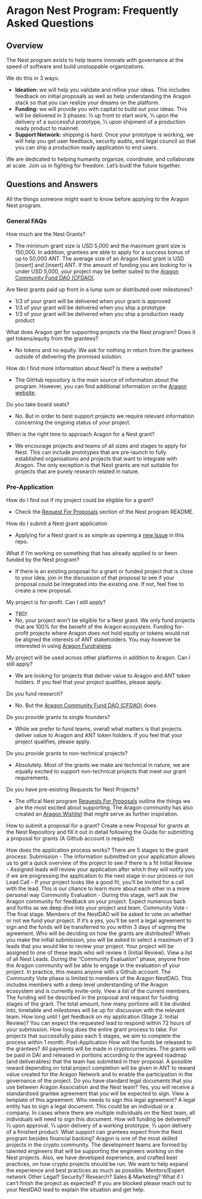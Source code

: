 # Aragon Nest Program: Frequently Asked Questions

## Overview 

The Nest program exists to help teams innovate with governance at the speed of software and build unstoppable organizations.

We do this in 3 ways:
- **Ideation:** we will help you validate and refine your ideas. This includes feedback on initial proposals as well as help understanding the Aragon stack so that you can realize your dreams on the platform.
- **Funding:** we will provide you with capital to build out your ideas. This will be delivered in 3 phases: ⅓ up front to start work, ⅓ upon the delivery of a successful prototype, ⅓ upon shipment of a production ready product to mainnet.
- **Support Network:** shipping is hard. Once your prototype is working, we will help you get user feedback, security audits, and legal council so that you can ship a production ready application to end users. 

We are dedicated to helping humanity organize, coordinate, and collaborate at scale. Join us in fighting for freedom. Let’s buidl the future together. 

## Questions and Answers

All the things someone might want to know before applying to the Aragon Nest program.

### General FAQs

How much are the Nest Grants? 
- The minimum grant size is USD 5,000 and the maximum grant size is 150,000. In addition, grantees are able to apply for a success bonus of up to 50,000 ANT. The average size of an Aragon Nest grant is USD [insert] and [insert] ANT. 
If the amount of funding you are looking for is under USD 5,000, your project may be better suited to the [Aragon Community Fund DAO (CFDAO)](https://forum.aragon.org/t/how-to-make-proposals-to-the-community-funding-dao/697).

Are Nest grants paid up front in a lump sum or distributed over milestones?
- 1/3 of your grant will be delivered when your grant is approved
- 1/3 of your grant will be delivered when you ship a prototype
- 1/3 of your grant will be delivered when you ship a production ready product

What does Aragon get for supporting projects via the Nest program? Does it get tokens/equity from the grantees?
- No tokens and no equity. We ask for nothing in return from the grantees outside of delivering the promised solution. 

How do I find more information about Nest? Is there a website?
- The GitHub repository is the main source of information about the program. However, you can find additional information on the [Aragon website](https://aragon.org/project/grants/).

Do you take board seats? 
- No. But in order to best support projects we require relevant information concerning the ongoing status of your project.

When is the right time to approach Aragon for a Nest grant? 
- We encourage projects and teams of all sizes and stages to apply for Nest. This can include prototypes that are pre-launch to fully established organisations and projects that want to integrate with Aragon. The only exception is that Nest grants are not suitable for projects that are purely research related in nature. 

### Pre-Application

How do I find out if my project could be eligible for a grant?
- Check the [Request For Proposals](https://github.com/temp-nestdao/nest/blob/master/README.md#requests-for-proposals) section of the Nest program README.

How do I submit a Nest grant application
- Applying for a Nest grant is as simple as opening a [new Issue](https://github.com/aragon/nest/issues/new) in this repo. 

What if I’m working on something that has already applied to or been funded by the Nest program?
- If there is an existing proposal for a grant or funded project that is close to your idea, join in the discussion of that proposal to see if your proposal could be integrated into the existing one. If not, feel free to create a new proposal.

My project is for-profit. Can I still apply? 
- TBD! 
- No, your project won’t be eligible for a Nest grant. We only fund projects that are 100% for the benefit of the Aragon ecosystem. Funding for-profit projects where Aragon does not hold equity or tokens would not be aligned the interests of ANT stakeholders. You may however be interested in using [Aragon Fundraising](https://github.com/AragonBlack/fundraising). 

My project will be used across other platforms in addition to Aragon. Can I still apply?
- We are looking for projects that deliver value to Aragon and ANT token holders. If you feel that your project qualifies, please apply.

Do you fund research?
- No. But the [Aragon Community Fund DAO (CFDAO)](https://forum.aragon.org/t/how-to-make-proposals-to-the-community-funding-dao/697) does. 

Do you provide grants to single founders?
- While we prefer to fund teams, overall what matters is that projects deliver value to Aragon and ANT token holders. If you feel that your project qualifies, please apply.
 
Do you provide grants to non-technical projects? 
- Absolutely. Most of the grants we make are technical in nature, we are equally excited to support non-technical projects that meet our grant requirements.

Do you have pre-existing Requests for Nest Projects?  
- The offical Nest program [Requests For Proposals](https://github.com/temp-nestdao/nest/blob/master/README.md#requests-for-proposals) outline the things we are the most excited about supporting. The Aragon community has also created an [Aragon Wishlist](https://forum.aragon.org/t/agp-wishlist-and-blacklist/355) that might serve as further inspiration. 

How to submit a proposal for a grant?
Create a new Proposal for grants at the Nest Repository and fill it out in detail following the Guide for submitting a proposal for grants (A Github account is required)

How does the application process works?
There are 5 stages to the grant process: 
Submission - The information submitted on your application allows us to get a quick overview of the project to see if there is a fit
Initial Review - Assigned leads will review your application after which they will notify you if we are progressing the application to the next stage in our process or not
Lead Call -  If your project looks like a good fit, you’ll be invited for a call with the lead. This is our chance to learn more about each other in a more personal way
Community Evaluation - During this stage, we’ll ask the Aragon community for feedback on your project. Expect numerous back and forths as we deep dive into your project and team. 
Community Vote - The final stage. Members of the NestDAO will be asked to vote on whether or not we fund your project. If it’s a yes, you’ll be sent a legal agreement to sign and the funds will be transferred to you within 3 days of signing the agreement.
Who will be deciding on how the grants are distributed?
When you make the initial submission, you will be asked to select a maximum of 3 leads that you would like to review your project. Your project will be assigned to one of these leads who will review it (Initial Review). View a list of all Nest Leads. 
During the “Community Evaluation” phase, anyone from the Aragon community will be able to engage in the evaluation of your project. In practice, this means anyone with a Github account. 
The Community Vote phase is limited to members of the Aragon NestDAO. This includes members with a deep level understanding of the Aragon ecosystem and is currently invite-only. View a list of the current members. 
The funding will be described in the proposal and request for funding stages of the grant. The total amount, how many portions will it be divided into, timetable and milestones will be up for discussion with the relevant team.
How long until I get feedback on my application (Stage 2: Initial Review)?
You can expect the requested lead to respond within 72 hours of your submission. 
How long does the entire grant process to take. 
For projects that successfully pass each 5 stages, we aim to complete the process within 1 month.
Post-Application
How will the funds be released to the grantees?
All payments will be made in cryptocurrencies. The grants will be paid in DAI and released in portions according to the agreed roadmap (and deliverables) that the team has submitted in their proposal. A possible reward depending on total project completion will be given in ANT to reward value created for the Aragon Network and to enable the participation in the governance of the project.
Do you have standard legal documents that you use between Aragon Association and the Nest team? 
Yes, you will receive a standardised grantee agreement that you will be expected to sign. View a template of this agreement. 
Who needs to sign this legal agreement? 
A legal entity has to sign a legal document. This could be an individual or a company. In cases where there are multiple individuals on the Nest team, all individuals will need to sign this document. 
How will funding be delivered?
⅓ upon approval. ⅓ upon delivery of a working prototype. ⅓ upon delivery of a finished product.
What support can grantees expect from the Nest program besides financial backing?
Aragon is one of the most skilled projects in the crypto community. The development teams are formed by talented engineers that will be supporting the engineers working on the Nest projects. Also, we have developed experience, and crafted best practices, on how crypto projects should be run. We want to help expand the experience and best practices as much as possible.
Mentors/Expert network
Other 
Legal? 
Security? 
Research? 
Sales & Marketing? 
What if I can’t finish the project as expected?
If you are blocked please reach out to your NestDAO lead to explain the situation and get help. 
